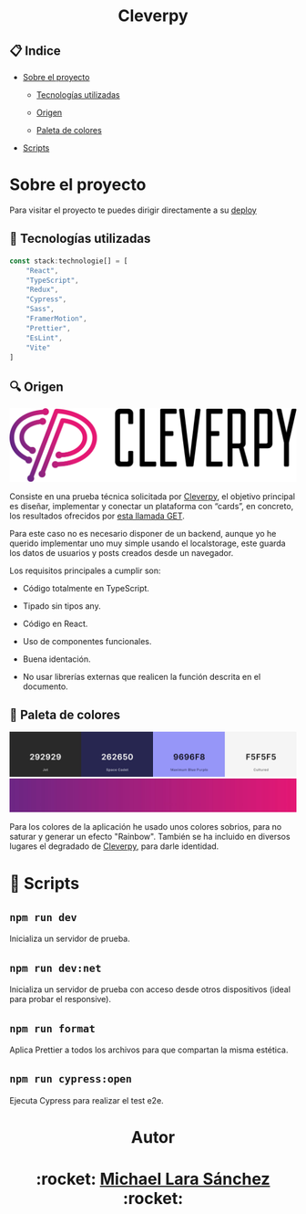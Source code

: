 <h1 align=center > Cleverpy </h1> 

 ## :clipboard: Indice 

- [Sobre el proyecto](#sobre-el-proyecto)

    - [Tecnologías utilizadas](#wrench-tecnologías-utilizadas)

    - [Origen](#mag-origen)

    - [Paleta de colores](#art-paleta-de-colores)

- [Scripts](#space_invader-scripts)

# Sobre el proyecto

Para visitar el proyecto te puedes dirigir directamente a su [deploy](https://mike-cleverpy.vercel.app/)

## :wrench: Tecnologías utilizadas

```TypeScript
const stack:technologie[] = [
    "React",
    "TypeScript",
    "Redux",
    "Cypress",
    "Sass",
    "FramerMotion",
    "Prettier",
    "EsLint",
    "Vite"
]
```

## :mag: Origen
![Cleverpy](./src/assets/Logo-Cleverpy.png)

Consiste en una prueba técnica solicitada por [Cleverpy](https://cleverpy.com/), el objetivo principal es diseñar, implementar y conectar un plataforma con “cards”, en concreto, los resultados
ofrecidos por [esta llamada GET](https://jsonplaceholder.typicode.com/posts).

Para este caso no es necesario disponer de un backend, aunque yo he querido implementar uno muy simple usando el localstorage, este guarda los datos de usuarios y posts creados desde un navegador.

Los requisitos principales a cumplir son:

- Código totalmente en TypeScript.

- Tipado sin tipos any.

- Código en React.

- Uso de componentes funcionales.

- Buena identación.

- No usar librerías externas que realicen la función descrita en el documento.

## :art: Paleta de colores

![Paleta de colores](./assets/Coolors.jpg)
![Degradado de la marca](./assets/CleverpyGradient.jpg)

Para los colores de la aplicación he usado unos colores sobrios, para no saturar y generar un efecto "Rainbow". También se ha incluido en diversos lugares el degradado de [Cleverpy](https://cleverpy.com/), para darle identidad.

# :space_invader: Scripts
    
## `npm run dev`
    
Inicializa un servidor de prueba.
    
## `npm run dev:net`
    
Inicializa un servidor de prueba con acceso desde otros dispositivos (ideal para probar el responsive). 
    
## `npm run format`

Aplica Prettier a todos los archivos para que compartan la misma estética.

## `npm run cypress:open`

Ejecuta Cypress para realizar el test e2e.

<h1 align=center > Autor </h1>

<h1 align=center > :rocket: <a href='https://github.com/MrSetOne'>Michael Lara Sánchez</a> :rocket: </h1>